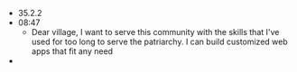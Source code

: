 - 35.2.2
- 08:47
	- Dear village, I want to serve this community with the skills that I've used for too long to serve the patriarchy. I can build customized web apps that fit any need
-